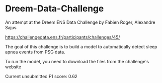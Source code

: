 # Dreem-Data-Challenge
An attempt at the Dreem ENS Data Challenge by Fabien Roger, Alexandre Sajus

https://challengedata.ens.fr/participants/challenges/45/

The goal of this challenge is to build a model to automatically detect sleep apnea events from PSG data.

To run the model, you need to download the files from the challenge's website

Current unsubmitted F1 score: 0.62
